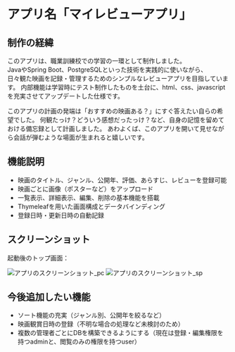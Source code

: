 # アプリ名「マイレビューアプリ」

## 制作の経緯

このアプリは、職業訓練校での学習の一環として制作しました。  
JavaやSpring Boot、PostgreSQLといった技術を実践的に使いながら、  
日々観た映画を記録・管理するためのシンプルなレビューアプリを目指しています。
内部機能は学習時にテスト制作したものを土台に、html、css、javascriptを充実させてアップデートした仕様です。

このアプリの計画の発端は「おすすめの映画ある？」にすぐ答えたい自らの希望でした。
何観たっけ？どういう感想だったっけ？など、自身の記憶を留めておける備忘録として計画しました。
あわよくば、このアプリを開いて見せながら会話が弾むような場面が生まれると嬉しいです。

## 機能説明

- 映画のタイトル、ジャンル、公開年、評価、あらすじ、レビューを登録可能
- 映画ごとに画像（ポスターなど）をアップロード
- 一覧表示、詳細表示、編集、削除の基本機能を搭載
- Thymeleafを用いた画面構成とデータバインディング
- 登録日時・更新日時の自動記録

## スクリーンショット

起動後のトップ画面：

![アプリのスクリーンショット_pc](images/ss_pc_readme.jpg)
![アプリのスクリーンショット_sp](images/ss_sp_readme.jpg)

## 今後追加したい機能

- ソート機能の充実（ジャンル別、公開年を絞るなど）
- 映画観賞日時の登録（不明な場合の処理など未検討のため）
- 複数の管理者ごとにDBを構築できるようにする（現在は登録・編集権限を持つadminと、閲覧のみの権限を持つuser）
